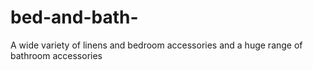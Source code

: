 # bed-and-bath-
A wide variety of linens and bedroom accessories and a huge range of bathroom accessories
